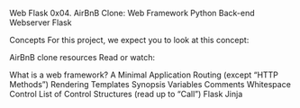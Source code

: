 Web Flask
0x04. AirBnB Clone: Web Framework Python Back-end Webserver Flask

Concepts For this project, we expect you to look at this concept:

AirBnB clone resources Read or watch:


What is a web framework? A Minimal Application Routing (except “HTTP Methods”) Rendering Templates Synopsis Variables Comments Whitespace Control List of Control Structures (read up to “Call”) Flask Jinja
